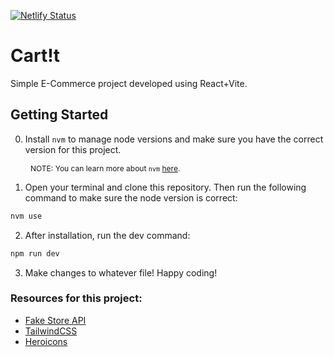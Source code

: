 [![Netlify Status](https://api.netlify.com/api/v1/badges/dcc2257a-bbb0-463d-a97b-76b9b86c50f1/deploy-status)](https://app.netlify.com/sites/lucent-eclair-e3643a/deploys)
# Cart!t

Simple E-Commerce project developed using React+Vite.

## Getting Started

0. Install `nvm` to manage node versions and make sure you have the correct version for this project.

<span style="padding-left: 32px;font-size: 12px">NOTE: You can learn more about `nvm` [here](https://github.com/nvm-sh/nvm).</span>

1. Open your terminal and clone this repository.
Then run the following command to make sure the node version is correct:
```bash
nvm use
```

2. After installation, run the dev command:
```bash
npm run dev
```
3. Make changes to whatever file! Happy coding!

### Resources for this project:
- [Fake Store API](https://fakestoreapi.com/docs)
- [TailwindCSS](https://tailwindcss.com)
- [Heroicons](https://heroicons.com)